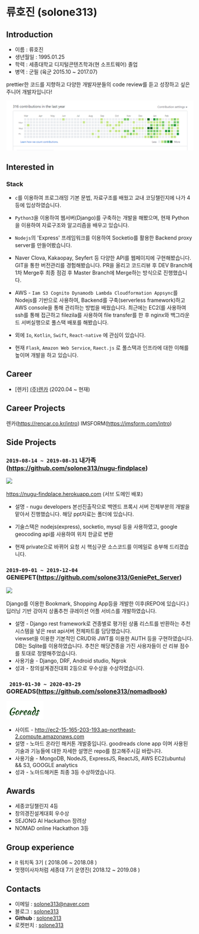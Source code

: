 # **류호진** (solone313)

## Introduction
- 이름 : 류호진
- 생년월일 : 1995.01.25
- 학력 : 세종대학교 디지털콘텐츠학과(현 소프트웨어) 졸업
- 병역 : 군필 (육군 2015.10 ~ 2017.07)

prettier한 코드를 지향하고 다양한 개발자분들의 code review를 듣고 성장하고 싶은 주니어 개발자입니다!


![깃허브로그](./images/git.png)
## Interested in
### Stack

- `c`를 이용하여 프로그래밍 기본 문법, 자료구조를 배웠고 교내 코딩챌린지에 나가 4등에 입상하였습니다.

- `Python3`을 이용하여 웹서버(Django)를 구축하는 개발을 해봤으며, 현재 Python을 이용하여 자료구조와 알고리즘을 배우고 있습니다.

- `Nodejs`의 'Express' 프레임워크를 이용하여 Socketio를 활용한 Backend proxy server를 만들어봤습니다. 

- Naver Clova, Kakaopay, Seyfert 등 다양한 API를 웹페이지에 구현해봤습니다. GIT을 통한 버전관리를 경험해봤습니다. PR을 올리고 코드리뷰 후 DEV Branch에 1차 Merge후 최종 점검 후 Master Branch에 Merge하는 방식으로 진행했습니다.

- AWS - `Iam S3 Cognito Dynamodb Lambda Cloudformation Appsync`를 Nodejs를 기반으로 사용하여, Backend를 구축(serverless framework)하고 AWS console을 통해 관리하는 방법을 배웠습니다. 최근에는 EC2(를 사용하여 ssh를 통해 접근하고 filezila를 사용하여 file transfer를 한 후 nginx와 백그라운드 서버실행으로 풀스택 배포를 해봤습니다.

- 외에 `Io`, `Kotlin`, `Swift`, `React-native` 에 관심이 있습니다.

- 현재 `Flask`, `Amazon Web Service`, `Raect.js` 로 풀스택과 인프라에 대한 이해를 높이며 개발을 하고 있습니다.

## Career
 - [렌카] [(주)렌카](https://rencar.co.kr) (2020.04 ~ 현재)

## Career Projects
렌카(https://rencar.co.kr/intro)
IMSFORM(https://imsform.com/intro)

## Side Projects

### `2019-08-14 ~ 2019-08-31` 내가족(https://github.com/solone313/nugu-findplace)

<img src="https://i.postimg.cc/Kv5YJZQ4/image.png" width=100>

https://nugu-findplace.herokuapp.com (서브 도메인 배포)

- 설명 - nugu developers 본선진출작으로 백엔드 프록시 서버 전체부분의 개발을 맡아서 진행했습니다. 해당 ppt자료는 폴더에 있습니다.

- 기술스택은 nodejs(express), socketio, mysql 등을 사용하였고, google geocoding api를 사용하여 위치 한글로 변환

- 현재 private으로 바뀌어 요청 시 핵심구문 소스코드를 이메일로 송부해 드리겠습니다.

### `2019-09-01 ~ 2019-12-04` GENIEPET(https://github.com/solone313/GeniePet_Server)
<img src="https://i.postimg.cc/HLzjnTcf/Shared-Screenshot.jpg" width=200>

Django를 이용한 Bookmark, Shopping App등을 개발한 이후(REPO에 있습니다.)
딥러닝 기반 강아지 상품추천 큐레이션 어플 서비스를 개발하였습니다.  

- 설명 - Django rest framework로 견종별로 평가된 상품 리스트를 반환하는 추천시스템을 넣은 rest api서버 전체파트를 담당했습니다.  
viewset을 이용한 기본적인 CRUD와 JWT를 이용한 AUTH 등을 구현하였습니다. DB는 Sqlite를 이용하였습니다. 추천은 해당견종을 가진 사용자들이 산 리뷰 점수를 토대로 정렬해주었습니다.
- 사용기술 - Django, DRF, Android studio, Ngrok  
- 성과 - 창의설계경진대회 2등으로 우수상을 수상하였습니다.  

### ` 2019-01-30 ~ 2020-03-29` GOREADS(https://github.com/solone313/nomadbook)  
<img src="./images/goreads.png" width=100>

- 사이트 - http://ec2-15-165-203-193.ap-northeast-2.compute.amazonaws.com
- 설명 - 노마드 온라인 해커톤 개발중입니다. goodreads clone app 이며 사용된 기술과 기능들에 대한 자세한 설명은 repo를 참고해주시길 바랍니다.  
- 사용기술 - MongoDB, NodeJS, ExpressJS, ReactJS, AWS EC2(ubuntu) && S3,  GOOGLE analytics 
- 성과 - 노마드해커톤 최종 3등 수상하였습니다.

## Awards
- 세종코딩챌린지 4등
- 창의경진설계대회 우수상
- SEJONG AI Hackathon 장려상
- NOMAD online Hackathon 3등

## Group experience
- it 워치독 3기 ( 2018.06 ~ 2018.08 )
- 멋쟁이사자처럼 세종대 7기 운영진( 2018.12 ~ 2019.08 )
  
## Contacts
- 이메일 : solone313@naver.com
- 블로그 : [solone313](https://velog.io/@solone313)
- **Github** : [solone313](https://github.com/solone313)
- 로켓펀치 : [solone313](https://www.rocketpunch.com/@wjstk1233)


